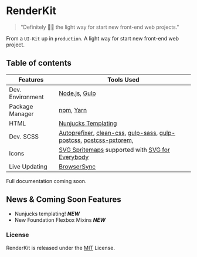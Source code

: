 # RenderKit

> "Definitely 👌🏽 the light way for start new front-end web projects."

From a `UI-Kit` up in `production`. A light way for start new front-end web project.

## Table of contents

Features | Tools Used
------ | -----
Dev. Environment|[Node.js](https://nodejs.org/), [Gulp](http://gulpjs.com)
Package Manager|[npm](https://www.npmjs.com), [Yarn](https://yarnpkg.com/en/)
HTML|[Nunjucks Templating](https://mozilla.github.io/nunjucks/)
Dev. SCSS|[Autoprefixer](https://github.com/postcss/autoprefixer), [clean-css](https://github.com/jakubpawlowicz/clean-css), [gulp-sass](https://github.com/dlmanning/gulp-sass), [gulp-postcss](https://github.com/postcss/gulp-postcss),  [postcss-pxtorem](https://github.com/cuth/postcss-pxtorem),
Icons|[SVG Spritemaps](https://github.com/jkphl/gulp-svg-sprite) supported with [SVG for Everybody](https://github.com/jonathantneal/svg4everybody)
Live Updating|[BrowserSync](http://www.browsersync.io/)

Full documentation coming soon.

## News & Coming Soon Features

-   Nunjucks templating! ***NEW***
-   New Foundation Flexbox Mixins ***NEW***

### License

RenderKit is released under the [MIT](https://opensource.org/licenses/MIT) License.
